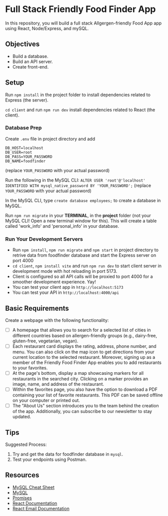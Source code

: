 # Full Stack Friendly Food Finder App

In this repository, you will build a full stack Allgergen-friendly Food App app using React, Node/Express, and mySQL.

## Objectives

- Build a database.
- Build an API server.
- Create front-end.

## Setup

Run `npm install` in the project folder to install dependencies related to Express (the server).

`cd client` and run `npm run dev` install dependencies related to React (the client).

### Database Prep

Create `.env` file in project directory and add

```
DB_HOST=localhost
DB_USER=root
DB_PASS=YOUR_PASSWORD
DB_NAME=foodfinder
```

(replace `YOUR_PASSWORD` with your actual password)

Run the following in the MySQL CLI: `ALTER USER 'root'@'localhost' IDENTIFIED WITH mysql_native_password BY 'YOUR_PASSWORD';` (replace `YOUR_PASSWORD` with your actual password)

In the MySQL CLI, type `create database employees;` to create a database in MySQL.

Run `npm run migrate` in your **TERMINAL**, in the **project** folder (not your MySQL CLI! Open a new terminal window for this). This will create a table called 'work_info' and 'personal_info' in your database.

### Run Your Development Servers

- Run `npm install`, `npm run migrate` and `npm start` in project directory to retrive data from foodfinder database and start the Express server on port 4000
- `cd client`, `npm install vite` and run `npm run dev` to start client server in development mode with hot reloading in port 5173.
- Client is configured so all API calls will be proxied to port 4000 for a smoother development experience. Yay!
- You can test your client app in `http://localhost:5173`
- You can test your API in `http://localhost:4000/api`

## Basic Requirements

Create a webpage with the following functionality:

- [ ] A homepage that allows you to search for a selected list of cities in different countries based on allergen-friendly groups (e.g., dairy-free, gluten-free, vegetarian, vegan).
- [ ] Each restaurant card displays the rating, address, phone number, and menu. You can also click on the map icon to get directions from your current location to the selected restaurant. Moreover, signing up as a member of the Friendly Food Finder App enables you to add restaurants to your favorites.
- [ ] At the page's bottom, display a map showcasing markers for all restaurants in the searched city. Clicking on a marker provides an image, name, and address of the restaurant.
- [ ] Within the favorites page, you also have the option to download a PDF containing your list of favorite restaurants. This PDF can be saved offline on your computer or printed out.
- [ ] The "About Us" section introduces you to the team behind the creation of the app. Additionally, you can subscribe to our newsletter to stay updated.

## Tips

Suggested Process:

1. Try and get the data for foodfinder database in `mysql`.
2. Test your endpoints using Postman.

## Resources

- [MySQL Cheat Sheet](http://www.mysqltutorial.org/mysql-cheat-sheet.aspx)
- [MySQL](https://dev.mysql.com/doc/refman/8.0/en/database-use.html)
- [Promises](https://developer.mozilla.org/en-US/docs/Web/JavaScript/Reference/Global_Objects/Promise)
- [React Documentation](https://react.dev/)
- [React Email Documentation](https://react.email/docs/introduction)